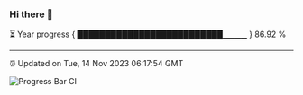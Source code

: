 ### Hi there 👋

⏳ Year progress { ██████████████████████████▁▁▁▁ } 86.92 %

---

⏰ Updated on Tue, 14 Nov 2023 06:17:54 GMT

![Progress Bar CI](https://github.com/liununu/liununu/workflows/Progress%20Bar%20CI/badge.svg)
